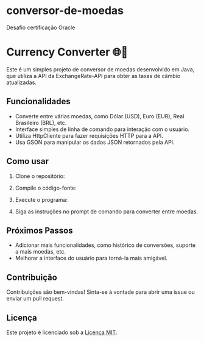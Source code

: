 # conversor-de-moedas
Desafio certificação Oracle

# Currency Converter 🌐💱

Este é um simples projeto de conversor de moedas desenvolvido em Java, que utiliza a API da ExchangeRate-API para obter as taxas de câmbio atualizadas.

## Funcionalidades

- Converte entre várias moedas, como Dólar (USD), Euro (EUR), Real Brasileiro (BRL), etc.
- Interface simples de linha de comando para interação com o usuário.
- Utiliza HttpCliente para fazer requisições HTTP para a API.
- Usa GSON para manipular os dados JSON retornados pela API.

## Como usar

1. Clone o repositório:

2. Compile o código-fonte:

3. Execute o programa:

4. Siga as instruções no prompt de comando para converter entre moedas.

## Próximos Passos

- Adicionar mais funcionalidades, como histórico de conversões, suporte a mais moedas, etc.
- Melhorar a interface do usuário para torná-la mais amigável.

## Contribuição

Contribuições são bem-vindas! Sinta-se à vontade para abrir uma issue ou enviar um pull request.

## Licença

Este projeto é licenciado sob a [Licença MIT](LICENSE).

